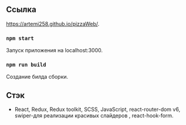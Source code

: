 ## Ссылка
https://artemi258.github.io/pizzaWeb/.

### `npm start`
Запуск приложения на localhost:3000.

### `npm run build`
Создание билда сборки.

## Стэк
- React, Redux, Redux toolkit, SCSS, JavaScript, react-router-dom v6, swiper-для реализации красивых слайдеров , react-hook-form.
